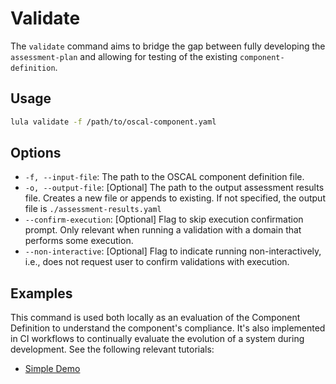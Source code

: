 # Validate

The `validate` command aims to bridge the gap between fully developing the `assessment-plan` and allowing for testing of the existing `component-definition`.

## Usage

```bash
lula validate -f /path/to/oscal-component.yaml
```

## Options

- `-f, --input-file`: The path to the OSCAL component definition file.
- `-o, --output-file`: [Optional] The path to the output assessment results file. Creates a new file or appends to existing. If not specified, the output file is `./assessment-results.yaml`
- `--confirm-execution`: [Optional] Flag to skip execution confirmation prompt. Only relevant when running a validation with a domain that performs some execution.
- `--non-interactive`: [Optional] Flag to indicate running non-interactively, i.e., does not request user to confirm validations with execution.

## Examples

This command is used both locally as an evaluation of the Component Definition to understand the component's compliance. It's also implemented in CI workflows to continually evaluate the evolution of a system during development. See the following relevant tutorials:

* [Simple Demo](../../getting-started/simple-demo.md)